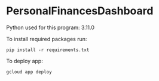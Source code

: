# PersonalFinancesDashboard

Python used for this program: 3.11.0

To install required packages run:
```
pip install -r requirements.txt
```

To deploy app:
```
gcloud app deploy
```